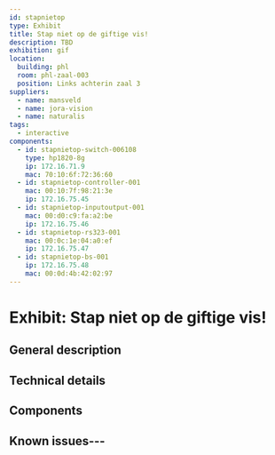 ```yaml
---
id: stapnietop
type: Exhibit
title: Stap niet op de giftige vis!
description: TBD
exhibition: gif
location:
  building: phl
  room: phl-zaal-003
  position: Links achterin zaal 3
suppliers:
  - name: mansveld
  - name: jora-vision
  - name: naturalis
tags:
  - interactive
components:
  - id: stapnietop-switch-006108
    type: hp1820-8g
    ip: 172.16.71.9
    mac: 70:10:6f:72:36:60
  - id: stapnietop-controller-001
    mac: 00:10:7f:98:21:3e
    ip: 172.16.75.45
  - id: stapnietop-inputoutput-001
    mac: 00:d0:c9:fa:a2:be
    ip: 172.16.75.46
  - id: stapnietop-rs323-001
    mac: 00:0c:1e:04:a0:ef
    ip: 172.16.75.47
  - id: stapnietop-bs-001
    ip: 172.16.75.48
    mac: 00:0d:4b:42:02:97
---
```


# Exhibit: Stap niet op de giftige vis!

## General description

## Technical details

## Components

## Known issues---
